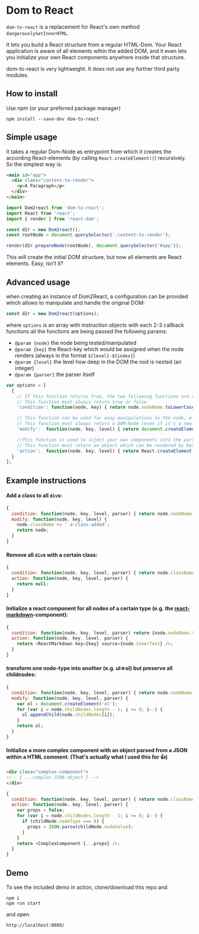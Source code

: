 # Dom to React

`dom-to-react` is a replacement for React's own method `dangerouslySetInnerHTML`.

It lets you build a React structure from a regular HTML-Dom.
Your React application is aware of all elements wthin the added DOM, and it even lets you initialize your own React components anywhere inside that structure.

dom-to-react is very lightweight. It does not use any further third party modules.

## How to install

Use npm (or your preferred package manager)
```shell-script
npm install --save-dev dom-to-react
```

## Simple usage

It takes a regular Dom-Node as entrypoint from which it creates the according React-elements (by calling `React.createElement()`) recursively. So the simplest way is:

```html
<main id="app">
  <div class="content-to-render">
    <p>A Paragraph</p>
  </div>
</main>
```

```javascript
import Dom2react from 'dom-to-react';
import React from 'react';
import { render } from 'react-dom';

const d2r = new Dom2react();
const rootNode = document.querySelector('.content-to-render');

render(d2r.prepareNode(rootNode), document.querySelector('#app'));
```
This will create the initial DOM structure, but now all elements are React elements.
Easy, isn't it?

## Advanced usage

when creating an instance of Dom2React, a configuration can be provided which allows to manipulate and handle the original DOM:

```javascript
const d2r = new Dom2react(options);
```

where `options` is an array with instruction objects with each 2-3 callback functions
all the functions are being passed the following params:

 * `@param {node}` the node being tested/manipulated
 * `@param {key}` the React-key which would be assigned when the node renders (always in the format `${level}-${index}`)
 * `@param {level}` the level how deep in the DOM the nod is nested (an integer)
 * `@param {parser}` the parser itself

```javascript
var options = [
  {
	// If this function returns true, the two following functions are called as long as they are defined
	// This function must always return true or false
	'condition': function(node, key) { return node.nodeName.toLowerCase() === 'div'; },

	// This function can be used for easy manipulations to the node, e.g. for removing or adding attributes
	// This function must always return a DOM-Node (even if it's a new one created by document.createElement)
	'modify':  function(node, key, level) { return document.createElement('div'); },

	//This function is used to inject your own components into the parsed DOM
	// This function must return an object which can be rendered by React (a react element or null)
	'action':  function(node, key, level) { return React.createElement('div'); }
  }
];
```

## Example instructions

#### Add a class to all `div`s:
```javascript
{
  condition: function(node, key, level, parser) { return node.nodeName.toLowerCase() === 'div';},
  modify: function(node, key, level) {
    node.className += ' a-class-added';
    return node;
  }
}
```

#### Remove all `div`s with a certain class:
```javascript
{
  condition: function(node, key, level, parser) { return node.className.indexOf('delete-me') >= 0;},
  action: function(node, key, level, parser) {
    return null;
  }
}
```

#### Initialize a react component for all nodes of a certain type (e.g. the [react-markdown](https://www.npmjs.com/package/react-markdown)-component):
```javascript
{
  condition: function(node, key, level, parser) return {node.nodeName.toLowerCase() === 'pre'},
  action: function(node, key, level, parser) {
    return <ReactMarkdown key={key} source={node.innerText} />;
  }
}
```

#### transform one node-type into another (e.g. ul=>ol) but preserve all childnodes:
```javascript
{
  condition: function(node, key, level, parser) { return node.nodeName.toLowerCase() === 'ul'},
  modify: function(node, key, level, parser) {
    var ol = document.createElement('ol');
    for (var i = node.childNodes.length - 1; i >= 0; i--) {
      ol.appendChild(node.childNodes[i]);
    }
    return ol;
  }
}
```

#### Initialize a more complex component with an object parsed from a JSON within a HTML comment. (That's actually what I used this for :+1:)

```html
<div class="complex-component">
<!-- { ...complex JSON-object } -->
</div>
```

```javascript
{
  condition: function(node, key, level, parser) { return node.className.indexOf('complex-component') >= 0;},
  action: function(node, key, level, parser) {
    var props = false;
    for (var i = node.childNodes.length - 1; i >= 0; i--) {
      if (childNode.nodeType === 8) {
      	props = JSON.parse(childNode.nodeValue);
      }
    }
    return <ComplexComponent {...props} />;
  }
}
```

## Demo
To see the included demo in action, clone/download this repo and

```shell-script
npm i
npm run start
```
and open
```
http://localhost:8080/
```
